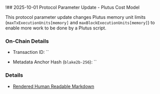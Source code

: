 !## 2025-10-01 Protocol Parameter Update - Plutus Cost Model

This protocol parameter update changes Plutus memory unit limits (`maxTxExecutionUnits[memory]` and `maxBlockExecutionUnits[memory]`) to enable more work to be done by a Plutus script.

### On-Chain Details

- Transaction ID: ``

- Metadata Anchor Hash (`blake2b-256`): ``

### Details

- [Rendered Human Readable Markdown](./metadata.jsonld.md)

